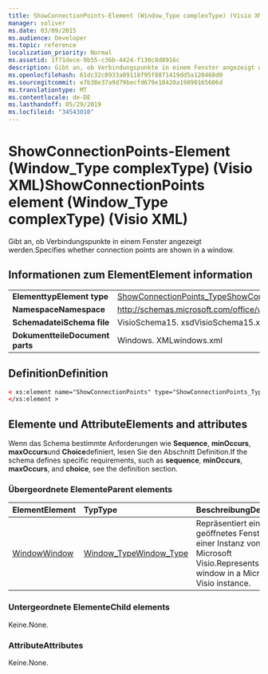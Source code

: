 ```yaml
---
title: ShowConnectionPoints-Element (Window_Type complexType) (Visio XML)
manager: soliver
ms.date: 03/09/2015
ms.audience: Developer
ms.topic: reference
localization_priority: Normal
ms.assetid: 1f71dece-9b55-c36b-4424-f130c8d8916c
description: Gibt an, ob Verbindungspunkte in einem Fenster angezeigt werden.
ms.openlocfilehash: 61dc32c0933a09118f95f8871419dd5a120468d0
ms.sourcegitcommit: e7b38e37a9d79becfd679e10420a19890165606d
ms.translationtype: MT
ms.contentlocale: de-DE
ms.lasthandoff: 05/29/2019
ms.locfileid: "34543010"
---
```

# <a name="showconnectionpoints-element-windowtype-complextype-visio-xml"></a><span data-ttu-id="a385b-103">ShowConnectionPoints-Element (Window_Type complexType) (Visio XML)</span><span class="sxs-lookup"><span data-stu-id="a385b-103">ShowConnectionPoints element (Window_Type complexType) (Visio XML)</span></span>

<span data-ttu-id="a385b-104">Gibt an, ob Verbindungspunkte in einem Fenster angezeigt werden.</span><span class="sxs-lookup"><span data-stu-id="a385b-104">Specifies whether connection points are shown in a window.</span></span>
  
## <a name="element-information"></a><span data-ttu-id="a385b-105">Informationen zum Element</span><span class="sxs-lookup"><span data-stu-id="a385b-105">Element information</span></span>

|||
|:-----|:-----|
|<span data-ttu-id="a385b-106">**Elementtyp**</span><span class="sxs-lookup"><span data-stu-id="a385b-106">**Element type**</span></span> <br/> |[<span data-ttu-id="a385b-107">ShowConnectionPoints_Type</span><span class="sxs-lookup"><span data-stu-id="a385b-107">ShowConnectionPoints_Type</span></span>](showconnectionpoints_type-complextypevisio-xml.md) <br/> |
|<span data-ttu-id="a385b-108">**Namespace**</span><span class="sxs-lookup"><span data-stu-id="a385b-108">**Namespace**</span></span> <br/> |http://schemas.microsoft.com/office/visio/2012/main  <br/> |
|<span data-ttu-id="a385b-109">**Schemadatei**</span><span class="sxs-lookup"><span data-stu-id="a385b-109">**Schema file**</span></span> <br/> |<span data-ttu-id="a385b-110">VisioSchema15. xsd</span><span class="sxs-lookup"><span data-stu-id="a385b-110">VisioSchema15.xsd</span></span>  <br/> |
|<span data-ttu-id="a385b-111">**Dokumentteile**</span><span class="sxs-lookup"><span data-stu-id="a385b-111">**Document parts**</span></span> <br/> |<span data-ttu-id="a385b-112">Windows. XML</span><span class="sxs-lookup"><span data-stu-id="a385b-112">windows.xml</span></span>  <br/> |
   
## <a name="definition"></a><span data-ttu-id="a385b-113">Definition</span><span class="sxs-lookup"><span data-stu-id="a385b-113">Definition</span></span>

```XML
< xs:element name="ShowConnectionPoints" type="ShowConnectionPoints_Type" minOccurs="0" maxOccurs="1" >
</xs:element >
```

## <a name="elements-and-attributes"></a><span data-ttu-id="a385b-114">Elemente und Attribute</span><span class="sxs-lookup"><span data-stu-id="a385b-114">Elements and attributes</span></span>

<span data-ttu-id="a385b-115">Wenn das Schema bestimmte Anforderungen wie **Sequence**, **minOccurs**, **maxOccurs**und **Choice**definiert, lesen Sie den Abschnitt Definition.</span><span class="sxs-lookup"><span data-stu-id="a385b-115">If the schema defines specific requirements, such as **sequence**, **minOccurs**, **maxOccurs**, and **choice**, see the definition section.</span></span> 
  
### <a name="parent-elements"></a><span data-ttu-id="a385b-116">Übergeordnete Elemente</span><span class="sxs-lookup"><span data-stu-id="a385b-116">Parent elements</span></span>

|<span data-ttu-id="a385b-117">**Element**</span><span class="sxs-lookup"><span data-stu-id="a385b-117">**Element**</span></span>|<span data-ttu-id="a385b-118">**Typ**</span><span class="sxs-lookup"><span data-stu-id="a385b-118">**Type**</span></span>|<span data-ttu-id="a385b-119">**Beschreibung**</span><span class="sxs-lookup"><span data-stu-id="a385b-119">**Description**</span></span>|
|:-----|:-----|:-----|
|[<span data-ttu-id="a385b-120">Window</span><span class="sxs-lookup"><span data-stu-id="a385b-120">Window</span></span>](window-element-windows_type-complextypevisio-xml.md) <br/> |[<span data-ttu-id="a385b-121">Window_Type</span><span class="sxs-lookup"><span data-stu-id="a385b-121">Window_Type</span></span>](window_type-complextypevisio-xml.md) <br/> |<span data-ttu-id="a385b-122">Repräsentiert ein geöffnetes Fenster in einer Instanz von Microsoft Visio.</span><span class="sxs-lookup"><span data-stu-id="a385b-122">Represents an open window in a Microsoft Visio instance.</span></span>  <br/> |
   
### <a name="child-elements"></a><span data-ttu-id="a385b-123">Untergeordnete Elemente</span><span class="sxs-lookup"><span data-stu-id="a385b-123">Child elements</span></span>

<span data-ttu-id="a385b-124">Keine.</span><span class="sxs-lookup"><span data-stu-id="a385b-124">None.</span></span>
  
### <a name="attributes"></a><span data-ttu-id="a385b-125">Attribute</span><span class="sxs-lookup"><span data-stu-id="a385b-125">Attributes</span></span>

<span data-ttu-id="a385b-126">Keine.</span><span class="sxs-lookup"><span data-stu-id="a385b-126">None.</span></span>
  

